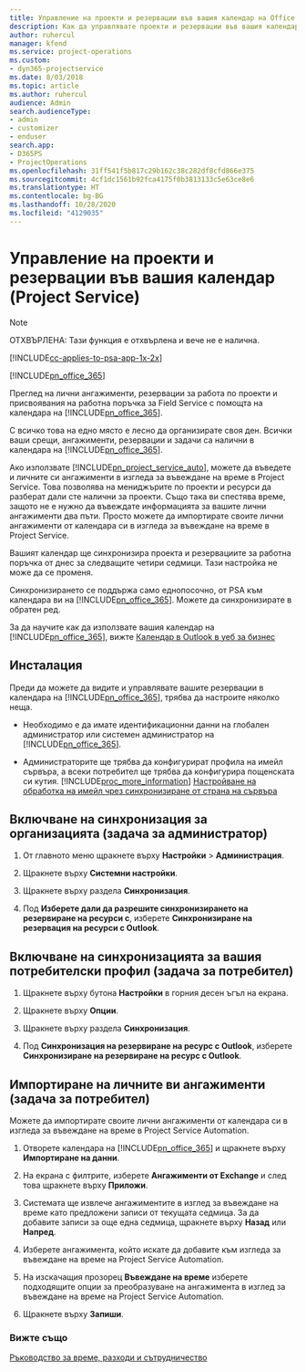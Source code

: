 ```yaml
---
title: Управление на проекти и резервации във вашия календар на Office 365
description: Как да управлявате проекти и резервации във вашия календар на Office 365
author: ruhercul
manager: kfend
ms.service: project-operations
ms.custom:
- dyn365-projectservice
ms.date: 8/03/2018
ms.topic: article
ms.author: ruhercul
audience: Admin
search.audienceType:
- admin
- customizer
- enduser
search.app:
- D365PS
- ProjectOperations
ms.openlocfilehash: 31ff541f5b817c29b162c38c282df8cfd866e375
ms.sourcegitcommit: 4cf1dc1561b92fca4175f0b3813133c5e63ce8e6
ms.translationtype: HT
ms.contentlocale: bg-BG
ms.lasthandoff: 10/28/2020
ms.locfileid: "4129035"
---
```

# <a name="manage-projects-and-bookings-in-your-calendar-project-service"></a>Управление на проекти и резервации във вашия календар (Project Service)

> [!Note]
> ОТХВЪРЛЕНА: Тази функция е отхвърлена и вече не е налична.

[!INCLUDE[cc-applies-to-psa-app-1x-2x](../includes/cc-applies-to-psa-app-1x-2x.md)]

[!INCLUDE[pn_office_365](../includes/pn-office-365.md)] 

Преглед на лични ангажименти, резервации за работа по проекти и присвоявания на работна поръчка за Field Service с помощта на календара на [!INCLUDE[pn_office_365](../includes/pn-office-365.md)].  
  
 С всичко това на едно място е лесно да организирате своя ден. Всички ваши срещи, ангажименти, резервации и задачи са налични в календара на [!INCLUDE[pn_office_365](../includes/pn-office-365.md)].  
  
 Ако използвате [!INCLUDE[pn_project_service_auto](../includes/pn-project-service-auto.md)], можете да въведете и личните си ангажименти в изгледа за въвеждане на време в Project Service. Това позволява на мениджърите по проекти и ресурси да разберат дали сте налични за проекти. Също така ви спестява време, защото не е нужно да въвеждате информацията за вашите лични ангажименти два пъти. Просто можете да импортирате своите лични ангажименти от календара си в изгледа за въвеждане на време в Project Service.  
  
 Вашият календар ще синхронизира проекта и резервациите за работна поръчка от днес за следващите четири седмици. Тази настройка не може да се променя.  
  
 Синхронизирането се поддържа само еднопосочно, от PSA към календара ви на [!INCLUDE[pn_office_365](../includes/pn-office-365.md)]. Можете да синхронизирате в обратен ред. 
  
 За да научите как да използвате вашия календар на [!INCLUDE[pn_office_365](../includes/pn-office-365.md)], вижте [Календар в Outlook в уеб за бизнес](https://support.office.com/article/Calendar-in-Outlook-on-the-web-for-business-5219c457-d1fe-4c2f-9032-1a816b88e936)  
  
## <a name="setup"></a>Инсталация  
 Преди да можете да видите и управлявате вашите резервации в календара на [!INCLUDE[pn_office_365](../includes/pn-office-365.md)], трябва да настроите няколко неща.  
  
- Необходимо е да имате идентификационни данни на глобален администратор или системен администратор на [!INCLUDE[pn_office_365](../includes/pn-office-365.md)].  
  
- Администраторите ще трябва да конфигурират профила на имейл сървъра, а всеки потребител ще трябва да конфигурира пощенската си кутия. [!INCLUDE[proc_more_information](../includes/proc-more-information.md)] [Настройване на обработка на имейл чрез синхронизиране от страна на сървъра](https://docs.microsoft.com/dynamics365/customerengagement/on-premises/admin/set-up-server-side-synchronization-of-email-appointments-contacts-and-tasks)  
  
## <a name="turn-on-synchronization-for-your-organization-admin-task"></a>Включване на синхронизация за организацията (задача за администратор)  
  
1.  От главното меню щракнете върху **Настройки** > **Администрация**.  
  
2.  Щракнете върху **Системни настройки**.  
  
3.  Щракнете върху раздела **Синхронизация**.  
  
4.  Под **Изберете дали да разрешите синхронизирането на резервиране на ресурси с**, изберете **Синхронизиране на резервация на ресурси с Outlook**.  
  
## <a name="turn-on-synchronization-for-your-user-profile-user-task"></a>Включване на синхронизацията за вашия потребителски профил (задача за потребител)  
  
1.  Щракнете върху бутона **Настройки** в горния десен ъгъл на екрана.  
  
2.  Щракнете върху **Опции**.  
  
3.  Щракнете върху раздела **Синхронизация**.  
  
4.  Под **Синхронизация на резервиране на ресурс с Outlook**, изберете **Синхронизиране на резервиране на ресурс с Outlook**.  
  
## <a name="import-your-personal-appointments-user-task"></a>Импортиране на личните ви ангажименти (задача за потребител)  
 Можете да импортирате своите лични ангажименти от календара си в изгледа за въвеждане на време в Project Service Automation.  
  
1. Отворете календара на [!INCLUDE[pn_office_365](../includes/pn-office-365.md)] и щракнете върху **Импортиране на данни**.  
  
2. На екрана с филтрите, изберете **Ангажименти от Exchange** и след това щракнете върху **Приложи**.  
  
3. Системата ще извлече ангажиментите в изглед за въвеждане на време като предложени записи от текущата седмица. За да добавите записи за още една седмица, щракнете върху **Назад** или **Напред**.  
  
4. Изберете ангажимента, който искате да добавите към изгледа за въвеждане на време на Project Service Automation.  
  
5. На изскачащия прозорец **Въвеждане на време** изберете подходящите опции за преобразуване на ангажимента в изглед за въвеждане на време на Project Service Automation.  
  
6. Щракнете върху **Запиши**.  
  
### <a name="see-also"></a>Вижте също  
 [Ръководство за време, разходи и сътрудничество](../psa/time-expense-collaboration-guide.md)
